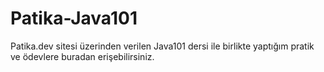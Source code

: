 # Patika-Java101

Patika.dev sitesi üzerinden verilen Java101 dersi ile birlikte yaptığım pratik ve ödevlere buradan erişebilirsiniz.
